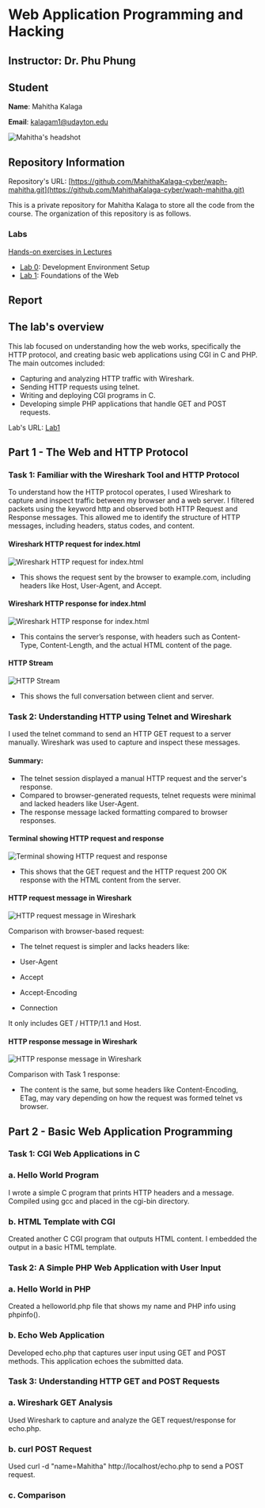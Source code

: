 # Web Application Programming and Hacking

## Instructor: Dr. Phu Phung

## Student

**Name**: Mahitha Kalaga

**Email**: [kalagam1@udayton.edu](kalagam1@udayton.edu)

![Mahitha's headshot](../../images/mahi.jpeg)

## Repository Information

Repository's URL: [https://github.com/MahithaKalaga-cyber/waph-mahitha.git](https://github.com/MahithaKalaga-cyber/waph-mahitha.git)

This is a private repository for Mahitha Kalaga to store all the code from the course. The organization of this repository is as follows.

### Labs

[Hands-on exercises in Lectures](labs)

- [Lab 0](labs/lab0): Development Environment Setup
- [Lab 1](labs/lab1): Foundations of the Web

## Report

## The lab's overview

This lab focused on understanding how the web works, specifically the HTTP protocol, and creating basic web applications using CGI in C and PHP. The main outcomes included:

 - Capturing and analyzing HTTP traffic with Wireshark.
 - Sending HTTP requests using telnet.
 - Writing and deploying CGI programs in C.
 - Developing simple PHP applications that handle GET and POST requests.

Lab's URL: [Lab1](https://github.com/MahithaKalaga-cyber/waph-mahitha/tree/main/labs/lab1)

## Part 1 - The Web and HTTP Protocol

### Task 1: Familiar with the Wireshark Tool and HTTP Protocol

To understand how the HTTP protocol operates, I used Wireshark to capture and inspect traffic between my browser and a web server. I filtered packets using the keyword http and observed both HTTP Request and Response messages. This allowed me to identify the structure of HTTP messages, including headers, status codes, and content.

#### Wireshark HTTP request for index.html 
![Wireshark HTTP request for index.html](../../images/1.1.jpeg) 

 - This shows the request sent by the browser to example.com, including headers like Host, User-Agent, and Accept.

#### Wireshark HTTP response for index.html
![Wireshark HTTP response for index.html](../../images/1.2.jpeg)

 - This contains the server’s response, with headers such as Content-Type, Content-Length, and the actual HTML content of the page.

#### HTTP Stream 
![HTTP Stream](../../images/1.3.jpeg)

 - This shows the full conversation between client and server.

### Task 2: Understanding HTTP using Telnet and Wireshark

I used the telnet command to send an HTTP GET request to a server manually. Wireshark was used to capture and inspect these messages.

#### Summary:

 - The telnet session displayed a manual HTTP request and the server's response.
 - Compared to browser-generated requests, telnet requests were minimal and lacked headers like User-Agent.
 - The response message lacked formatting compared to browser responses.

#### Terminal showing HTTP request and response 
![Terminal showing HTTP request and response](../../images/1.2.1.jpeg)

 - This shows that the GET request and the HTTP request 200 OK response with the HTML content from the server. 

#### HTTP request message in Wireshark 
![HTTP request message in Wireshark](../../images/1.2.2.jpeg)

Comparison with browser-based request:

 - The telnet request is simpler and lacks headers like:

  - User-Agent
  - Accept
  - Accept-Encoding
  - Connection

It only includes GET / HTTP/1.1 and Host.

#### HTTP response message in Wireshark 
![HTTP response message in Wireshark](../../images/1.2.3.jpeg)

Comparison with Task 1 response:

 - The content is the same, but some headers like Content-Encoding, ETag,  may vary depending on how the request was formed telnet vs browser.

## Part 2 - Basic Web Application Programming

### Task 1: CGI Web Applications in C

### a. Hello World Program

I wrote a simple C program that prints HTTP headers and a message. Compiled using gcc and placed in the cgi-bin directory.

### b. HTML Template with CGI

Created another C CGI program that outputs HTML content. I embedded the output in a basic HTML template.

### Task 2: A Simple PHP Web Application with User Input

### a. Hello World in PHP

Created a helloworld.php file that shows my name and PHP info using phpinfo().

### b. Echo Web Application

Developed echo.php that captures user input using GET and POST methods. This application echoes the submitted data.

### Task 3: Understanding HTTP GET and POST Requests

### a. Wireshark GET Analysis

Used Wireshark to capture and analyze the GET request/response for echo.php.

### b. curl POST Request

Used curl -d "name=Mahitha" http://localhost/echo.php to send a POST request.

### c. Comparison




